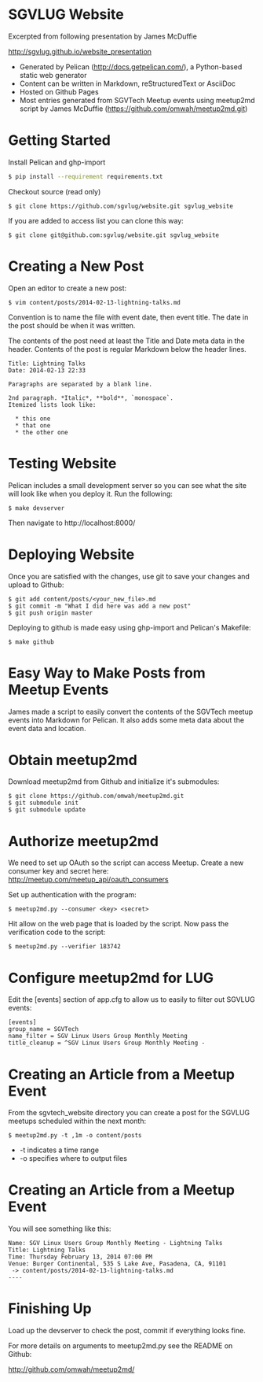 SGVLUG Website
==============
Excerpted from following presentation by James McDuffie

http://sgvlug.github.io/website_presentation

- Generated by Pelican (http://docs.getpelican.com/), a Python-based static web generator
- Content can be written in Markdown, reStructuredText or AsciiDoc
- Hosted on Github Pages
- Most entries generated from SGVTech Meetup events using meetup2md script by James McDuffie (https://github.com/omwah/meetup2md.git)

Getting Started
===============
    
Install Pelican and ghp-import

```bash
$ pip install --requirement requirements.txt
```

Checkout source (read only)

```
$ git clone https://github.com/sgvlug/website.git sgvlug_website
```

If you are added to access list you can clone this way:

```
$ git clone git@github.com:sgvlug/website.git sgvlug_website
```

Creating a New Post
===================

Open an editor to create a new post:

```
$ vim content/posts/2014-02-13-lightning-talks.md
```

Convention is to name the file with event date, then event title.  The date in the post should be when it was written.

The contents of the post need at least the Title and Date meta data in the header. Contents of the post is regular Markdown below the header lines.

```
Title: Lightning Talks
Date: 2014-02-13 22:33

Paragraphs are separated by a blank line.

2nd paragraph. *Italic*, **bold**, `monospace`. 
Itemized lists look like:

  * this one
  * that one
  * the other one
```

Testing Website
===============

Pelican includes a small development server so you can see what the site will look like when you deploy it. Run the following:

```
$ make devserver
```

Then navigate to http://localhost:8000/

Deploying Website
=================

Once you are satisfied with the changes, use git to save your changes and upload to Github:

```
$ git add content/posts/<your_new_file>.md
$ git commit -m "What I did here was add a new post"
$ git push origin master
```

Deploying to github is made easy using ghp-import and Pelican's Makefile:

```
$ make github
```

Easy Way to Make Posts from Meetup Events
=========================================

James made a script to easily convert the contents of the SGVTech meetup events into Markdown for Pelican. It also adds some meta data about the event data and location.

Obtain meetup2md
================

Download meetup2md from Github and initialize it's submodules:

```
$ git clone https://github.com/omwah/meetup2md.git
$ git submodule init
$ git submodule update
```

Authorize meetup2md
===================

We need to set up OAuth so the script can access Meetup. Create a new consumer key and secret here:
http://meetup.com/meetup_api/oauth_consumers

Set up authentication with the program:

```
$ meetup2md.py --consumer <key> <secret>
```
Hit allow on the web page that is loaded by the script. Now pass the verification code to the script:

```
$ meetup2md.py --verifier 183742
```

Configure meetup2md for LUG
===========================

Edit the [events] section of app.cfg to allow us to easily to filter out SGVLUG events:

```
[events]
group_name = SGVTech
name_filter = SGV Linux Users Group Monthly Meeting
title_cleanup = ^SGV Linux Users Group Monthly Meeting -
```

Creating an Article from a Meetup Event
=======================================

From the sgvtech_website directory you can create a post for the SGVLUG meetups scheduled within the next month:
    
```
$ meetup2md.py -t ,1m -o content/posts
```

* -t indicates a time range
* -o specifies where to output files


Creating an Article from a Meetup Event
=======================================

You will see something like this:

```
Name: SGV Linux Users Group Monthly Meeting - Lightning Talks
Title: Lightning Talks
Time: Thursday February 13, 2014 07:00 PM
Venue: Burger Continental, 535 S Lake Ave, Pasadena, CA, 91101
 -> content/posts/2014-02-13-lightning-talks.md
----
```

Finishing Up
============

Load up the devserver to check the post, commit if everything looks fine.

For more details on arguments to meetup2md.py see the README on Github:

http://github.com/omwah/meetup2md/
